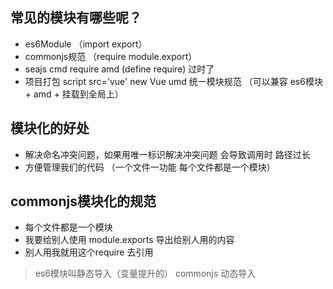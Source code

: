 ## 常见的模块有哪些呢？
- es6Module （import export）
- commonjs规范 （require module.export）
- seajs cmd require amd (define require) 过时了
- 项目打包 script src='vue' new Vue    umd 统一模块规范 （可以兼容 es6模块 + amd + 挂载到全局上）


## 模块化的好处
- 解决命名冲突问题，如果用唯一标识解决冲突问题  会导致调用时 路径过长
- 方便管理我们的代码 （一个文件一功能 每个文件都是一个模块）

## commonjs模块化的规范
- 每个文件都是一个模块
- 我要给别人使用 module.exports 导出给别人用的内容
- 别人用我就用这个require 去引用 


> es6模块叫静态导入（变量提升的） commonjs 动态导入

